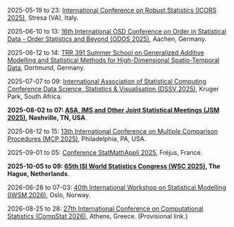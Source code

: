 2025-05-19 to 23: [International Conference on Robust Statistics (ICORS 2025)](http://datascience.maths.unitn.it/icors2025/), Stresa (VA), Italy.

2025-06-10 to 13: [16th International OSD Conference on Order in Statistical Data - Order Statistics and Beyond (ODOS 2025)](https://www.osd2025.isw.rwth-aachen.de/cms/~bjvtqt/osd2025-isw/), Aachen, Germany.

2025-06-12 to 14: [TRR 391 Summer School on Generalized Additive Modelling and Statistical Methods for High-Dimensional Spatio-Temporal Data](https://trr391.tu-dortmund.de/events/summer-schools/), Dortmund, Germany.

2025-07-07 to 09: [International Association of Statistical Computing Conference Data Science, Statistics & Visualisation (DSSV 2025)](https://iasc-isi.org/dssv2025/), Kruger Park, South Africa.

**2025-08-02 to 07: [ASA, IMS and Other Joint Statistical Meetings (JSM 2025)](https://ww2.amstat.org/meetings/jsm/2025/), Nashville, TN, USA**.

2025-08-12 to 15: [13th International Conference on Multiple Comparison Procedures (MCP 2025)](http://isbiostat.org/conference-info/), Philadelphia, PA, USA.

2025-09-01 to 05: [Conference StatMathAppli 2025](https://statmathappli.mathnum.inrae.fr), Fréjus, France.

**2025-10-05 to 09: [65th ISI World Statistics Congress (WSC 2025)](https://isi-next.org/conferences/isi-wsc2025/), The Hague, Netherlands**.

2026-06-28 to 07-03: [40th International Workshop on Statistical Modelling (IWSM 2026)](https://www.mn.uio.no/math/english/research/groups/statistics-data-science/events/conferences/iwsm2026/), Oslo, Norway.

2026-08-25 to 28: [27th International Conference on Computational Statistics (CompStat 2026)](https://cmstatistics.org/CFECMStatistics2024/announcements.php), Athens, Greece. (Provisional link.)


